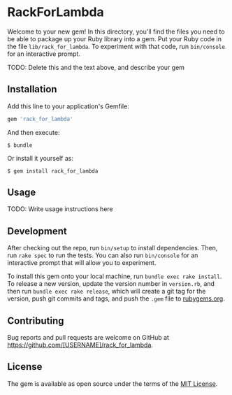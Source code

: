 # RackForLambda

Welcome to your new gem! In this directory, you'll find the files you need to be able to package up your Ruby library into a gem. Put your Ruby code in the file `lib/rack_for_lambda`. To experiment with that code, run `bin/console` for an interactive prompt.

TODO: Delete this and the text above, and describe your gem

## Installation

Add this line to your application's Gemfile:

```ruby
gem 'rack_for_lambda'
```

And then execute:

    $ bundle

Or install it yourself as:

    $ gem install rack_for_lambda

## Usage

TODO: Write usage instructions here

## Development

After checking out the repo, run `bin/setup` to install dependencies. Then, run `rake spec` to run the tests. You can also run `bin/console` for an interactive prompt that will allow you to experiment.

To install this gem onto your local machine, run `bundle exec rake install`. To release a new version, update the version number in `version.rb`, and then run `bundle exec rake release`, which will create a git tag for the version, push git commits and tags, and push the `.gem` file to [rubygems.org](https://rubygems.org).

## Contributing

Bug reports and pull requests are welcome on GitHub at https://github.com/[USERNAME]/rack_for_lambda.

## License

The gem is available as open source under the terms of the [MIT License](https://opensource.org/licenses/MIT).
